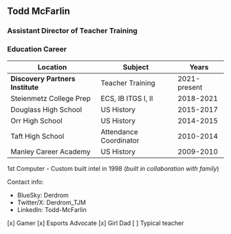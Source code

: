 ## Todd McFarlin
### Assistant Director of Teacher Training

### Education Career

|Location|Subject|Years|
|---------|--------|------|
|**Discovery Partners Institute**|Teacher Training|2021-present|
|Steienmetz College Prep|ECS, IB ITGS I, II|2018-2021|
|Douglass High School|US History|2015-2017|
|Orr High School|US History|2014-2015|
|Taft High School|Attendance Coordinator|2010-2014|
|Manley Career Academy|US History|2009-2010|

1st Computer - Custom built intel in 1998 (_built in collaboration with family_)

Contact info:
- BlueSky: Derdrom
- Twitter/X: Derdrom_TJM
- LinkedIn: Todd-McFarlin

[x] Gamer
[x] Esports Advocate
[x] Girl Dad
[ ] Typical teacher
<!--
**Derdrom-TJM/Derdrom-TJM** is a ✨ _special_ ✨ repository because its `README.md` (this file) appears on your GitHub profile.

Here are some ideas to get you started:

- 🔭 I’m currently working on ...
- 🌱 I’m currently learning ...
- 👯 I’m looking to collaborate on ...
- 🤔 I’m looking for help with ...
- 💬 Ask me about ...
- 📫 How to reach me: ...
- 😄 Pronouns: ...
- ⚡ Fun fact: ...
-->
